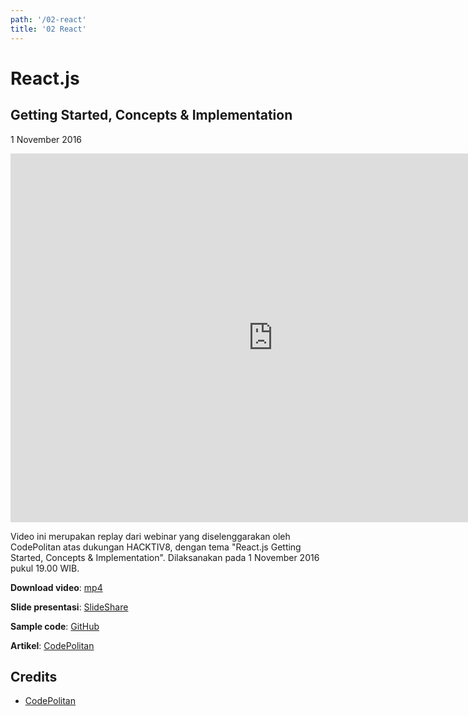 ```yaml
---
path: '/02-react'
title: '02 React'
---
```


# React.js 
## Getting Started, Concepts & Implementation

1 November 2016

<iframe width="840" height="590" src="https://www.youtube.com/embed/ZxnrCngLSu0" frameborder="0" allowfullscreen></iframe>

Video ini merupakan replay dari webinar yang diselenggarakan oleh CodePolitan atas dukungan HACKTIV8, dengan tema "React.js Getting Started, Concepts & Implementation". Dilaksanakan pada 1 November 2016 pukul 19.00 WIB.

**Download video**: [mp4]()

**Slide presentasi**: [SlideShare](https://www.slideshare.net/rizafahmi/react-webinar-with-codepolitan)

**Sample code**: [GitHub](https://github.com/rizafahmi/react-leaderboard-codepolitan)

**Artikel**: [CodePolitan](https://www.codepolitan.com/webinar-replay-react-js-getting-started-concepts-implementation)

## Credits

* [CodePolitan](https://codepolitan.com)
